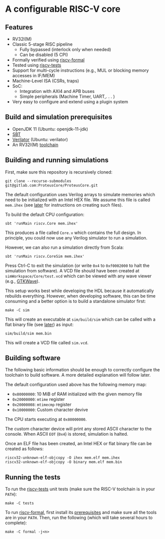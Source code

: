 # A configurable RISC-V core

## Features

- RV32I(M)
- Classic 5-stage RISC pipeline
  - Fully bypassed (interlock only when needed)
  - Can be disabled (5 CPI)
- Formally verified using [riscv-formal](https://github.com/SymbioticEDA/riscv-formal)
- Tested using [riscv-tests](https://github.com/riscv/riscv-tests)
- Support for multi-cycle instructions (e.g., MUL or blocking memory accesses in IF/MEM)
- Machine-Level ISA (CSRs, traps)
- SoC:
  - Integration with AXI4 and APB buses
  - Simple peripherals (Machine Timer, UART,. . . )
- Very easy to configure and extend using a plugin system

## Build and simulation prerequisites

- OpenJDK 11 (Ubuntu: openjdk-11-jdk)
- [SBT](https://www.scala-sbt.org/download.html)
- [Verilator](https://www.veripool.org/wiki/verilator) (Ubuntu: verilator)
- An RV32I(M) [toolchain](https://github.com/riscv/riscv-gnu-toolchain)

## Building and running simulations

First, make sure this repository is recursively cloned:

```
git clone --recurse-submodules git@gitlab.com:ProteusCore/ProteusCore.git
```

The default configuration uses Verilog arrays to simulate memories which need to be initialized with an Intel HEX file.
We assume this file is called `mem.ihex` (see [later](#building-software) for instructions on creating such files).

To build the default CPU configuration:

```
sbt 'runMain riscv.Core mem.ihex'
```

This produces a file called `Core.v` which contains the full design.
In principle, you could now use any Verilog simulator to run a simulation.

However, we can also run a simulation directly from Scala:

```
sbt 'runMain riscv.CoreSim mem.ihex'
```

Press Ctrl-C to exit the simulation (or write `0x4` to `0xf0002000` to halt the simulation from software).
A VCD file should have been created at `simWorkspace/Core/test.vcd` which can be viewed with any wave viewer (e.g., [GTKWave](http://gtkwave.sourceforge.net/)).

This setup works best while developing the HDL because it automatically rebuilds everything.
However, when developing software, this can be time consuming and a better option is to build a standalone simulator first:

```
make -C sim
```

This will create an executable at `sim/build/sim` which can be called with a flat binary file (see [later](#building-software)) as input:

```
sim/build/sim mem.bin
```

This will create a VCD file called `sim.vcd`.

## Building software

The following basic information should be enough to correctly configure the toolchain to build software.
A more detailed explanation will follow later.

The default configuration used above has the following memory map:

- `0x80000000`: 10 MiB of RAM initialized with the given memory file
- `0x20000000`: `mtime` register
- `0x20000008`: `mtimecmp` register
- `0x10000000`: Custom character devive

The CPU starts executing at `0x80000000`.

The custom character device will print any stored ASCII character to the console.
When ASCII `EOT` (`0x4`) is stored, simulation is halted.

Once an ELF file has been created, an Intel HEX or flat binary file can be created as follows:

```
riscv32-unknown-elf-objcopy -O ihex mem.elf mem.ihex
riscv32-unknown-elf-objcopy -O binary mem.elf mem.bin
```

## Running the tests

To run the [riscv-tests](https://github.com/riscv/riscv-tests) unit tests (make sure the RISC-V toolchain is in your `PATH`):

```
make -C tests
```

To run [riscv-formal](https://github.com/SymbioticEDA/riscv-formal), first install its [prerequisites](https://symbiyosys.readthedocs.io/en/latest/quickstart.html#installing) and make sure all the tools are in your `PATH`.
Then, run the following (which will take several hours to complete):

```
make -C formal -j<n>
```
